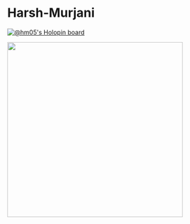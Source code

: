 # Harsh-Murjani
[![@hm05's Holopin board](https://holopin.io/api/user/board?user=hm05)](https://holopin.io/@hm05)
<script src="https://tryhackme.com/badge/1731470"></script>
<img src="https://github-readme-stats.vercel.app/api?username=hm05&show_icons=true&theme=ADD_THEME_HERE" width="400">
